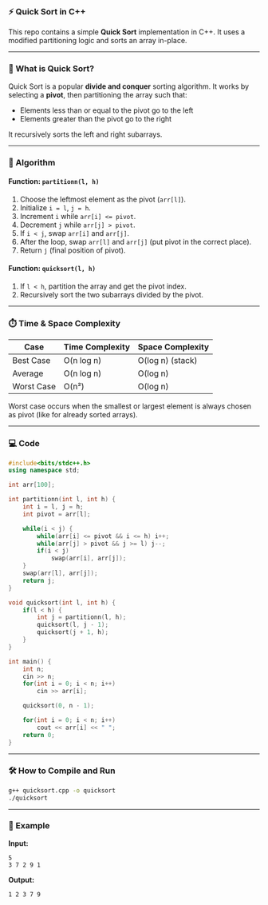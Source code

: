 ### ⚡ Quick Sort in C++

This repo contains a simple **Quick Sort** implementation in C++. It uses a modified partitioning logic and sorts an array in-place.

---

### 📌 What is Quick Sort?

Quick Sort is a popular **divide and conquer** sorting algorithm. It works by selecting a **pivot**, then partitioning the array such that:

* Elements less than or equal to the pivot go to the left
* Elements greater than the pivot go to the right

It recursively sorts the left and right subarrays.

---

### 🧠 Algorithm

#### **Function: `partitionn(l, h)`**

1. Choose the leftmost element as the pivot (`arr[l]`).
2. Initialize `i = l`, `j = h`.
3. Increment `i` while `arr[i] <= pivot`.
4. Decrement `j` while `arr[j] > pivot`.
5. If `i < j`, swap `arr[i]` and `arr[j]`.
6. After the loop, swap `arr[l]` and `arr[j]` (put pivot in the correct place).
7. Return `j` (final position of pivot).

#### **Function: `quicksort(l, h)`**

1. If `l < h`, partition the array and get the pivot index.
2. Recursively sort the two subarrays divided by the pivot.

---

### ⏱️ Time & Space Complexity

| Case       | Time Complexity | Space Complexity |
| ---------- | --------------- | ---------------- |
| Best Case  | O(n log n)      | O(log n) (stack) |
| Average    | O(n log n)      | O(log n)         |
| Worst Case | O(n²)           | O(log n)         |

Worst case occurs when the smallest or largest element is always chosen as pivot (like for already sorted arrays).

---

### 💻 Code

```cpp
#include<bits/stdc++.h>
using namespace std;

int arr[100];

int partitionn(int l, int h) {
    int i = l, j = h;
    int pivot = arr[l];

    while(i < j) {
        while(arr[i] <= pivot && i <= h) i++;
        while(arr[j] > pivot && j >= l) j--;
        if(i < j)
            swap(arr[i], arr[j]);
    }
    swap(arr[l], arr[j]);
    return j;
}

void quicksort(int l, int h) {
    if(l < h) {
        int j = partitionn(l, h);
        quicksort(l, j - 1);
        quicksort(j + 1, h);
    }
}

int main() {
    int n;
    cin >> n;
    for(int i = 0; i < n; i++)
        cin >> arr[i];

    quicksort(0, n - 1);

    for(int i = 0; i < n; i++)
        cout << arr[i] << " ";
    return 0;
}
```

---

### 🛠️ How to Compile and Run

```bash
g++ quicksort.cpp -o quicksort
./quicksort
```

---

### 🧪 Example

**Input:**

```
5
3 7 2 9 1
```

**Output:**

```
1 2 3 7 9
```

